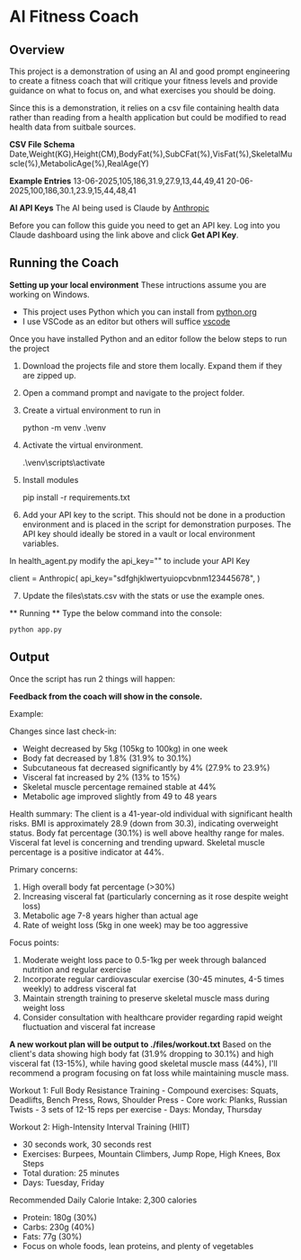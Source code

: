 # AI Fitness Coach

## Overview
This project is a demonstration of using an AI and good prompt engineering to create a fitness coach that will critique your fitness levels and provide guidance on what to focus on, and what exercises you should be doing.

Since this is a demonstration, it relies on a csv file containing health data rather than reading from a health application but could be modified to read health data from suitbale sources.

**CSV File Schema**
Date,Weight(KG),Height(CM),BodyFat(%),SubCFat(%),VisFat(%),SkeletalMuscle(%),MetabolicAge(%),RealAge(Y)

**Example Entries**
13-06-2025,105,186,31.9,27.9,13,44,49,41
20-06-2025,100,186,30.1,23.9,15,44,48,41

**AI API Keys**
The AI being used is Claude by [Anthropic](https://console.anthropic.com/dashboard)

Before you can follow this guide you need to get an API key. Log into you Claude dashboard using the link above and click **Get API Key**.

## Running the Coach

**Setting up your local environment**
These intructions assume you are working on Windows.

- This project uses Python which you can install from [python.org](https://www.python.org/)
- I use VSCode as an editor but others will suffice [vscode](https://code.visualstudio.com/)

Once you have installed Python and an editor follow the below steps to run the project

1. Download the projects file and store them locally. Expand them if they are zipped up.
2. Open a command prompt and navigate to the project folder.
3. Create a virtual environment to run in

    python -m venv .\venv

4. Activate the virtual environment.

    .\venv\scripts\activate

5. Install modules

    pip install -r requirements.txt

6. Add your API key to the script. This should not be done in a production environment and is placed in the script for demonstration purposes. The API key should ideally be stored in a vault or local environment variables.

In health_agent.py modify the api_key="" to include your API Key

client = Anthropic(
    api_key="sdfghjklwertyuiopcvbnm123445678",
)

7. Update the files\stats.csv with the stats or use the example ones.

** Running **
Type the below command into the console:

    python app.py

## Output
Once the script has run 2 things will happen:

**Feedback from the coach will show in the console.**

Example:

Changes since last check-in:
- Weight decreased by 5kg (105kg to 100kg) in one week
- Body fat decreased by 1.8% (31.9% to 30.1%)
- Subcutaneous fat decreased significantly by 4% (27.9% to 23.9%)
- Visceral fat increased by 2% (13% to 15%)
- Skeletal muscle percentage remained stable at 44%
- Metabolic age improved slightly from 49 to 48 years

Health summary:
The client is a 41-year-old individual with significant health risks. BMI is approximately 28.9 (down from 30.3), indicating overweight status. Body fat percentage (30.1%) is well above healthy range for males. Visceral fat level is concerning and trending upward. Skeletal muscle percentage is a positive indicator at 44%.

Primary concerns:
1. High overall body fat percentage (>30%)
2. Increasing visceral fat (particularly concerning as it rose despite weight loss)
3. Metabolic age 7-8 years higher than actual age
4. Rate of weight loss (5kg in one week) may be too aggressive

Focus points:
1. Moderate weight loss pace to 0.5-1kg per week through balanced nutrition and regular exercise
2. Incorporate regular cardiovascular exercise (30-45 minutes, 4-5 times weekly) to address visceral fat
3. Maintain strength training to preserve skeletal muscle mass during weight loss
4. Consider consultation with healthcare provider regarding rapid weight fluctuation and visceral fat increase

**A new workout plan will be output to ./files/workout.txt**
Based on the client's data showing high body fat (31.9% dropping to 30.1%) and high visceral fat (13-15%), while having good skeletal muscle mass (44%), I'll recommend a program focusing on fat loss while maintaining muscle mass.

<answer>
Workout 1: Full Body Resistance Training
- Compound exercises: Squats, Deadlifts, Bench Press, Rows, Shoulder Press
- Core work: Planks, Russian Twists
- 3 sets of 12-15 reps per exercise
- Days: Monday, Thursday

Workout 2: High-Intensity Interval Training (HIIT)
- 30 seconds work, 30 seconds rest
- Exercises: Burpees, Mountain Climbers, Jump Rope, High Knees, Box Steps
- Total duration: 25 minutes
- Days: Tuesday, Friday

Recommended Daily Calorie Intake: 2,300 calories
- Protein: 180g (30%)
- Carbs: 230g (40%)
- Fats: 77g (30%)
- Focus on whole foods, lean proteins, and plenty of vegetables
</answer>